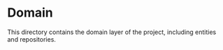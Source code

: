 # Domain

This directory contains the domain layer of the project, including entities and repositories.
